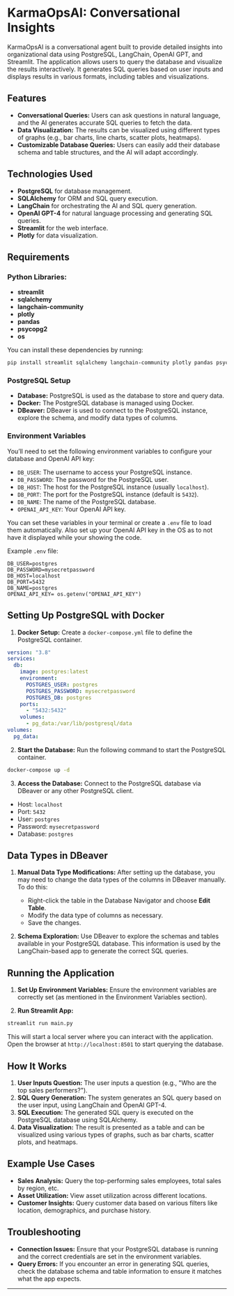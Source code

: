 # KarmaOpsAI: Conversational Insights

KarmaOpsAI is a conversational agent built to provide detailed insights into organizational data using PostgreSQL, LangChain, OpenAI GPT, and Streamlit. The application allows users to query the database and visualize the results interactively. It generates SQL queries based on user inputs and displays results in various formats, including tables and visualizations.

## Features
- **Conversational Queries:** Users can ask questions in natural language, and the AI generates accurate SQL queries to fetch the data.
- **Data Visualization:** The results can be visualized using different types of graphs (e.g., bar charts, line charts, scatter plots, heatmaps).
- **Customizable Database Queries:** Users can easily add their database schema and table structures, and the AI will adapt accordingly.

## Technologies Used
- **PostgreSQL** for database management.
- **SQLAlchemy** for ORM and SQL query execution.
- **LangChain** for orchestrating the AI and SQL query generation.
- **OpenAI GPT-4** for natural language processing and generating SQL queries.
- **Streamlit** for the web interface.
- **Plotly** for data visualization.

## Requirements

### Python Libraries:
- **streamlit**
- **sqlalchemy**
- **langchain-community**
- **plotly**
- **pandas**
- **psycopg2**
- **os**

You can install these dependencies by running:

```bash
pip install streamlit sqlalchemy langchain-community plotly pandas psycopg2 os
```

### PostgreSQL Setup

- **Database:** PostgreSQL is used as the database to store and query data.
- **Docker:** The PostgreSQL database is managed using Docker.
- **DBeaver:** DBeaver is used to connect to the PostgreSQL instance, explore the schema, and modify data types of columns.

### Environment Variables
You’ll need to set the following environment variables to configure your database and OpenAI API key:

- `DB_USER`: The username to access your PostgreSQL instance.
- `DB_PASSWORD`: The password for the PostgreSQL user.
- `DB_HOST`: The host for the PostgreSQL instance (usually `localhost`).
- `DB_PORT`: The port for the PostgreSQL instance (default is `5432`).
- `DB_NAME`: The name of the PostgreSQL database.
- `OPENAI_API_KEY`: Your OpenAI API key.

You can set these variables in your terminal or create a `.env` file to load them automatically. Also set up your OpenAI API key in the OS as to not have it 
displayed while your showing the code.

Example `.env` file:

```
DB_USER=postgres
DB_PASSWORD=mysecretpassword
DB_HOST=localhost
DB_PORT=5432
DB_NAME=postgres
OPENAI_API_KEY= os.getenv("OPENAI_API_KEY")
```

## Setting Up PostgreSQL with Docker

1. **Docker Setup:** Create a `docker-compose.yml` file to define the PostgreSQL container.

```yaml
version: "3.8"
services:
  db:
    image: postgres:latest
    environment:
      POSTGRES_USER: postgres
      POSTGRES_PASSWORD: mysecretpassword
      POSTGRES_DB: postgres
    ports:
      - "5432:5432"
    volumes:
      - pg_data:/var/lib/postgresql/data
volumes:
  pg_data:
```

2. **Start the Database:** Run the following command to start the PostgreSQL container.

```bash
docker-compose up -d
```

3. **Access the Database:** Connect to the PostgreSQL database via DBeaver or any other PostgreSQL client.

- Host: `localhost`
- Port: `5432`
- User: `postgres`
- Password: `mysecretpassword`
- Database: `postgres`

## Data Types in DBeaver

1. **Manual Data Type Modifications:** After setting up the database, you may need to change the data types of the columns in DBeaver manually. To do this:
   - Right-click the table in the Database Navigator and choose **Edit Table**.
   - Modify the data type of columns as necessary.
   - Save the changes.

2. **Schema Exploration:** Use DBeaver to explore the schemas and tables available in your PostgreSQL database. This information is used by the LangChain-based app to generate the correct SQL queries.

## Running the Application

1. **Set Up Environment Variables:** Ensure the environment variables are correctly set (as mentioned in the Environment Variables section).
   
2. **Run Streamlit App:**
   
```bash
streamlit run main.py
```

This will start a local server where you can interact with the application. Open the browser at `http://localhost:8501` to start querying the database.

## How It Works

1. **User Inputs Question:** The user inputs a question (e.g., "Who are the top sales performers?").
2. **SQL Query Generation:** The system generates an SQL query based on the user input, using LangChain and OpenAI GPT-4.
3. **SQL Execution:** The generated SQL query is executed on the PostgreSQL database using SQLAlchemy.
4. **Data Visualization:** The result is presented as a table and can be visualized using various types of graphs, such as bar charts, scatter plots, and heatmaps.

## Example Use Cases
- **Sales Analysis:** Query the top-performing sales employees, total sales by region, etc.
- **Asset Utilization:** View asset utilization across different locations.
- **Customer Insights:** Query customer data based on various filters like location, demographics, and purchase history.

## Troubleshooting

- **Connection Issues:** Ensure that your PostgreSQL database is running and the correct credentials are set in the environment variables.
- **Query Errors:** If you encounter an error in generating SQL queries, check the database schema and table information to ensure it matches what the app expects.

---
